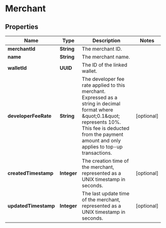 

# Merchant


## Properties

| Name | Type | Description | Notes |
|------------ | ------------- | ------------- | -------------|
|**merchantId** | **String** | The merchant ID. |  |
|**name** | **String** | The merchant name. |  |
|**walletId** | **UUID** | The ID of the linked wallet. |  |
|**developerFeeRate** | **String** | The developer fee rate applied to this merchant. Expressed as a string in decimal format where \&quot;0.1\&quot; represents 10%. This fee is deducted from the payment amount and only applies to top-up transactions. |  [optional] |
|**createdTimestamp** | **Integer** | The creation time of the merchant, represented as a UNIX timestamp in seconds. |  [optional] |
|**updatedTimestamp** | **Integer** | The last update time of the merchant, represented as a UNIX timestamp in seconds. |  [optional] |



